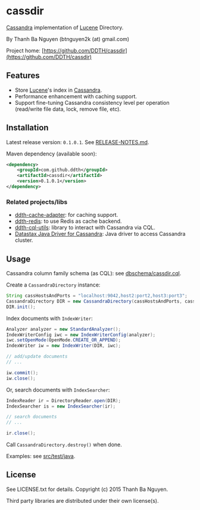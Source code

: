 cassdir
=======

[Cassandra](http://cassandra.apache.org) implementation of [Lucene](http://lucene.apache.org) Directory.

By Thanh Ba Nguyen (btnguyen2k (at) gmail.com)

Project home:
[https://github.com/DDTH/cassdir](https://github.com/DDTH/cassdir)


## Features ##

- Store [Lucene](http://lucene.apache.org)'s index in [Cassandra](http://cassandra.apache.org).
- Performance enhancement with caching support.
- Support fine-tuning Cassandra consistency level per operation (read/write file data, lock, remove file, etc).


## Installation ##

Latest release version: `0.1.0.1`. See [RELEASE-NOTES.md](RELEASE-NOTES.md).

Maven dependency (available soon):

```xml
<dependency>
	<groupId>com.github.ddth</groupId>
	<artifactId>cassdir</artifactId>
	<version>0.1.0.1</version>
</dependency>
```

### Related projects/libs ###

- [ddth-cache-adapter](https://github.com/DDTH/ddth-cache-adapter): for caching support.
- [ddth-redis](https://github.com/DDTH/ddth-redis): to use Redis as cache backend.
- [ddth-cql-utils](https://github.com/DDTH/ddth-cql-utils): library to interact with Cassandra via CQL.
- [Datastax Java Driver for Cassandra](https://github.com/datastax/java-driver): Java driver to access Cassandra cluster.


## Usage ##

Cassandra column family schema (as CQL): see [dbschema/cassdir.cql](dbschema/cassdir.cql).

Create a `CassandraDirectory` instance:
```java
String cassHostsAndPorts = "localhost:9042,host2:port2,host3:port3";
CassandraDirectory DIR = new CassandraDirectory(cassHostsAndPorts, cassUser, cassPassword, cassKeySpace);
DIR.init();
```

Index documents with `IndexWriter`:
```java
Analyzer analyzer = new StandardAnalyzer();
IndexWriterConfig iwc = new IndexWriterConfig(analyzer);
iwc.setOpenMode(OpenMode.CREATE_OR_APPEND);
IndexWriter iw = new IndexWriter(DIR, iwc);

// add/update documents
// ...

iw.commit();
iw.close();
```

Or, search documents with `IndexSearcher`:
```java
IndexReader ir = DirectoryReader.open(DIR);
IndexSearcher is = new IndexSearcher(ir);

// search documents
// ...

ir.close();
```

Call `CassandraDirectory.destroy()` when done.


Examples: see [src/test/java](src/test/java).

## License ##

See LICENSE.txt for details. Copyright (c) 2015 Thanh Ba Nguyen.

Third party libraries are distributed under their own license(s).

